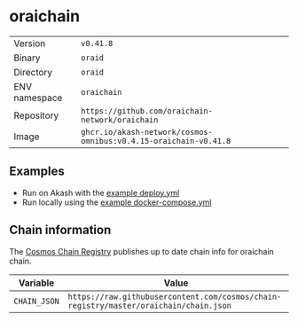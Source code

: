# oraichain

| | |
|---|---|
|Version|`v0.41.8`|
|Binary|`oraid`|
|Directory|`oraid`|
|ENV namespace|`oraichain`|
|Repository|`https://github.com/oraichain-network/oraichain`|
|Image|`ghcr.io/akash-network/cosmos-omnibus:v0.4.15-oraichain-v0.41.8`|

## Examples

- Run on Akash with the [example deploy.yml](./deploy.yml)
- Run locally using the [example docker-compose.yml](./docker-compose.yml)

## Chain information

The [Cosmos Chain Registry](https://github.com/cosmos/chain-registry) publishes up to date chain info for oraichain chain.

|Variable|Value|
|---|---|
|`CHAIN_JSON`|`https://raw.githubusercontent.com/cosmos/chain-registry/master/oraichain/chain.json`|
